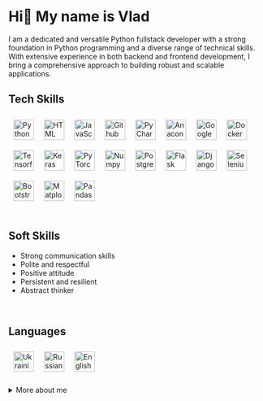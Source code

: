 # Hi👋 My name is Vlad

I am a dedicated and versatile Python fullstack developer with a strong foundation in Python programming and a diverse range of technical skills. With extensive experience in both backend and frontend development, I bring a comprehensive approach to building robust and scalable applications.

## Tech Skills

<div style="display: flex; flex-wrap: wrap;">
  <img alt="Python" width="40px" src="https://cdn.jsdelivr.net/gh/devicons/devicon/icons/python/python-plain.svg" style="margin: 10px;">
  <img alt="HTML" width="40px" src="https://cdn.jsdelivr.net/gh/devicons/devicon/icons/html5/html5-plain.svg" style="margin: 10px;">
  <img alt="JavaScript" width="40px" src="https://cdn.jsdelivr.net/gh/devicons/devicon/icons/javascript/javascript-plain.svg" style="margin: 10px;">
  <img alt="Github" width="40px" src="https://www.svgrepo.com/show/217753/github.svg" style="margin: 10px;">
  <img alt="PyCharm" width="40px" src="https://cdn.jsdelivr.net/gh/devicons/devicon/icons/pycharm/pycharm-original.svg" style="margin: 10px;">
  <img alt="Anaconda" width="40px" src="https://cdn.jsdelivr.net/gh/devicons/devicon/icons/anaconda/anaconda-original.svg" style="margin: 10px;">
  <img alt="Google" width="40px" src="https://cdn.jsdelivr.net/gh/devicons/devicon/icons/google/google-original.svg" style="margin: 10px;">
  <img alt="Docker" width="40px" src="https://cdn.jsdelivr.net/gh/devicons/devicon/icons/docker/docker-plain.svg" style="margin: 10px;">
  <img alt="Tensorflow" width="40px" src="https://cdn.jsdelivr.net/gh/devicons/devicon/icons/tensorflow/tensorflow-original.svg" style="margin: 10px;">
  <img alt="Keras" width="40px" src="https://cdn.jsdelivr.net/gh/devicons/devicon/icons/keras/keras-original.svg" style="margin: 10px;">
  <img alt="PyTorch" width="40px" src="https://cdn.jsdelivr.net/gh/devicons/devicon/icons/pytorch/pytorch-original.svg" style="margin: 10px;">
  <img alt="Numpy" width="40px" src="https://cdn.jsdelivr.net/gh/devicons/devicon/icons/numpy/numpy-original.svg" style="margin: 10px;">
  <img alt="Postgres" width="40px" src="https://cdn.jsdelivr.net/gh/devicons/devicon/icons/postgresql/postgresql-plain.svg" style="margin: 10px;">
  <img alt="Flask" width="40px" src="https://cdn.jsdelivr.net/gh/devicons/devicon/icons/flask/flask-original.svg" style="margin: 10px;">
  <img alt="Django" width="40px" src="https://cdn.jsdelivr.net/gh/devicons/devicon/icons/django/django-plain.svg" style="margin: 10px;">
  <img alt="Selenium" width="40px" src="https://cdn.jsdelivr.net/gh/devicons/devicon/icons/selenium/selenium-original.svg" style="margin: 10px;">
  <img alt="Bootstrap" width="40px" src="https://cdn.jsdelivr.net/gh/devicons/devicon/icons/bootstrap/bootstrap-plain.svg" style="margin: 10px;">
  <img alt="Matplotlib" width="40px" src="https://cdn.jsdelivr.net/gh/devicons/devicon/icons/matplotlib/matplotlib-plain.svg" style="margin: 10px;">
  <img alt="Pandas" width="40px" src="https://cdn.jsdelivr.net/gh/devicons/devicon/icons/pandas/pandas-original.svg" style="margin: 10px;">
</div>

<br>

## Soft Skills

- Strong communication skills
- Polite and respectful
- Positive attitude
- Persistent and resilient
- Abstract thinker

<br>

## Languages

<div style="display: flex; flex-wrap: wrap;">
  <img alt="Ukrainian" width="40px" src="https://flagicons.lipis.dev/flags/4x3/ua.svg" style="margin: 10px;">
  <img alt="Russian" width="40px" src="https://flagicons.lipis.dev/flags/4x3/ru.svg" style="margin: 10px;">
  <img alt="English" width="40px" src="https://flagicons.lipis.dev/flags/4x3/us.svg" style="margin: 10px;">
</div>

<br>

<details>
  <summary>More about me</summary>
    I have 4 years of Python experience, during which I've continuously strived to learn new technologies and hone my skills. I'm deeply passionate about what I do.
    My programming journey commenced at the age of 14. Initially, I wasn't particularly fond of the subject. However, as I delved deeper into the world of programming, I discovered a profound love for it.
    Before delving into Django and Flask, I gained significant experience working with aiogram and the Telegram Bot API, particularly in developing Telegram bots.
    After working with Django and Flask, I expanded my skill set to include Selenium and Beautiful Soup 4, with Selenium quickly becoming my favorite tool for its versatility and effectiveness in web automation tasks.
    Following my experience with Selenium and Beautiful Soup 4, I embarked on a journey of deep learning and practical application in the realm of neural networks, exploring their intricacies and potential applications.
</details>
